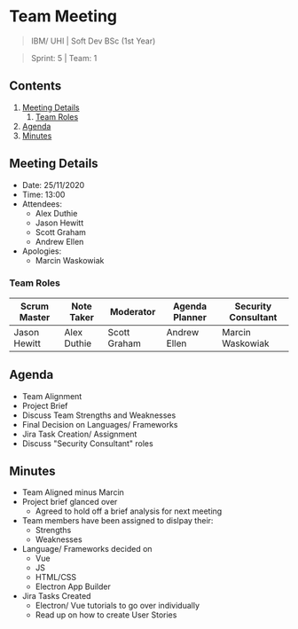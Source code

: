 # Team Meeting

> IBM/ UHI | Soft Dev BSc (1st Year)

> Sprint: 5 | Team: 1

## Contents

1. [Meeting Details](#meeting-details)
    1. [Team Roles](#team-roles)
1. [Agenda](#agenda)
1. [Minutes](#minutes)

## Meeting Details

* Date: 25/11/2020
* Time: 13:00
* Attendees:
    * Alex Duthie
    * Jason Hewitt
    * Scott Graham
    * Andrew Ellen
* Apologies:
    * Marcin Waskowiak
    
### Team Roles

| Scrum Master  | Note Taker  | Moderator    | Agenda Planner | Security Consultant |
|---------------|-------------|--------------|----------------|---------------------|
| Jason Hewitt  | Alex Duthie | Scott Graham | Andrew Ellen   | Marcin Waskowiak    |

## Agenda

* Team Alignment
* Project Brief
* Discuss Team Strengths and Weaknesses
* Final Decision on Languages/ Frameworks
* Jira Task Creation/ Assignment
* Discuss "Security Consultant" roles

## Minutes

* Team Aligned minus Marcin
* Project brief glanced over
    * Agreed to hold off a brief analysis for next meeting
* Team members have been assigned to dislpay their:
    * Strengths
    * Weaknesses
* Language/ Frameworks decided on
    * Vue
    * JS
    * HTML/CSS
    * Electron App Builder
* Jira Tasks Created
    * Electron/ Vue tutorials to go over individually
    * Read up on how to create User Stories
